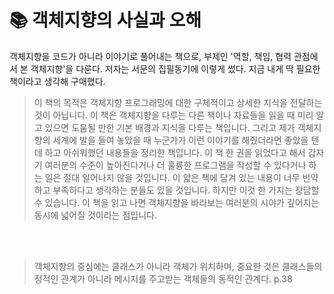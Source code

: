 # 📚 객체지향의 사실과 오해
객체지향을 코드가 아니라 이야기로 풀어내는 책으로, 부제인 '역할, 책임, 협력 관점에서 본 객체지향'을 다룬다. 저자는 서문의 집필동기에 이렇게 썼다. 지금 내게 딱 필요한 책이라고 생각해 구매했다. 
> 이 책의 목적은 객체지향 프로그래밍에 대한 구체적이고 상세한 지식을 전달하는 것이 아닙니다. 이 책은 객체지향을 다루는 다른 책이나 자료들을 읽을 때 미리 알고 있으면 도움될 만한 기본 배경과 지식을 다루는 책입니다. 그리고 제가 객체지향의 세계에 발을 들여 놓았을 때 누군가가 이런 이야기를 해줬더라면 좋았을 텐데 하고 아쉬워했던 내용들을 정리한 책입니다. 이 책 한 권을 읽었다고 해서 갑자기 여러분의 수준이 높아진다거나 더 훌륭한 프로그램을 작성할 수 있다거나 하는 일은 절대 일어나지 않을 것입니다. 이 얇은 책에 담겨 있는 내용이 너무 빈약하고 부족하다고 생각하는 분들도 있을 것입니다. 하지만 이것 한 가지는 장담할 수 있습니다. 이 책을 읽고 나면 객체지향을 바라보는 여러분의 시야가 깊어지는 동시에 넓어질 것이라는 점입니다.

<br/><br/>
> 객체지향의 중심에는 클래스가 아니라 객체가 위치하며, 중요한 것은 클래스들의 정적인 관계가 아니라 메시지를 주고받는 객체들의 동적인 관계다. p.38



